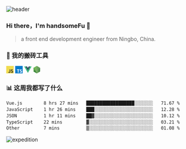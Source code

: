 ![header](https://raw.githubusercontent.com/fzq1998/fzq1998/master/header.png)

### Hi there，I'm handsomeFu 👋

> a front end development engineer from Ningbo, China.

### 🔧 我的搬砖工具
<code><img height="20" src="https://raw.githubusercontent.com/github/explore/80688e429a7d4ef2fca1e82350fe8e3517d3494d/topics/javascript/javascript.png" alt="javascript"></code>
<code><img height="20" src="https://raw.githubusercontent.com/github/explore/80688e429a7d4ef2fca1e82350fe8e3517d3494d/topics/typescript/typescript.png" alt="typescript"></code>
<code><img height="20" src="https://raw.githubusercontent.com/github/explore/80688e429a7d4ef2fca1e82350fe8e3517d3494d/topics/vue/vue.png" alt="vue"></code>
<code><img height="20" src="https://raw.githubusercontent.com/github/explore/80688e429a7d4ef2fca1e82350fe8e3517d3494d/topics/nodejs/nodejs.png" alt="nodejs"></code>



### 📊 这周我都写了什么
<!--START_SECTION:waka-->

```txt
Vue.js        8 hrs 27 mins   ██████████████████░░░░░░░   71.67 %
JavaScript    1 hr 26 mins    ███░░░░░░░░░░░░░░░░░░░░░░   12.28 %
JSON          1 hr 11 mins    ██▓░░░░░░░░░░░░░░░░░░░░░░   10.12 %
TypeScript    22 mins         ▓░░░░░░░░░░░░░░░░░░░░░░░░   03.21 %
Other         7 mins          ▒░░░░░░░░░░░░░░░░░░░░░░░░   01.08 %
```

<!--END_SECTION:waka-->


![expedition](https://raw.githubusercontent.com/fzq1998/fzq1998/master/expedition.gif)

